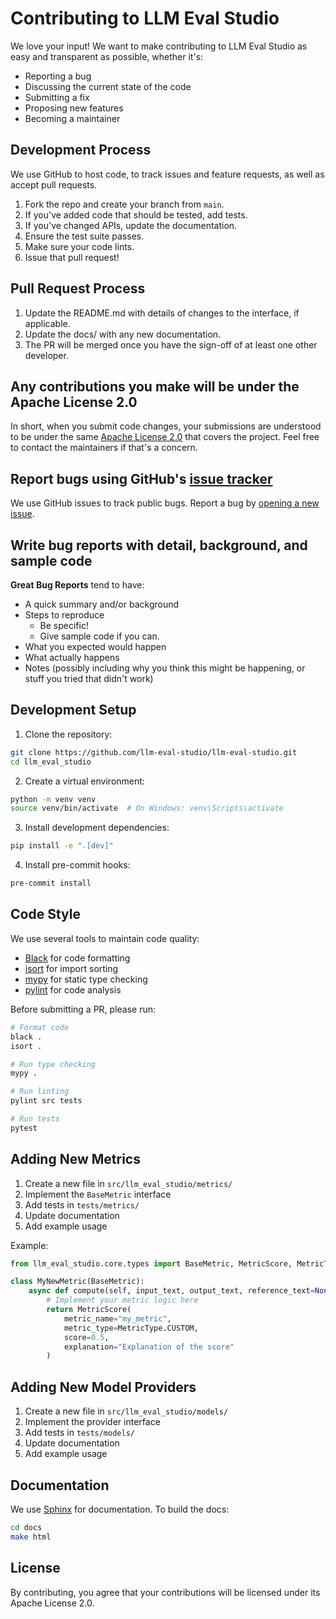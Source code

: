 # Contributing to LLM Eval Studio

We love your input! We want to make contributing to LLM Eval Studio as easy and transparent as possible, whether it's:

- Reporting a bug
- Discussing the current state of the code
- Submitting a fix
- Proposing new features
- Becoming a maintainer

## Development Process

We use GitHub to host code, to track issues and feature requests, as well as accept pull requests.

1. Fork the repo and create your branch from `main`.
2. If you've added code that should be tested, add tests.
3. If you've changed APIs, update the documentation.
4. Ensure the test suite passes.
5. Make sure your code lints.
6. Issue that pull request!

## Pull Request Process

1. Update the README.md with details of changes to the interface, if applicable.
2. Update the docs/ with any new documentation.
3. The PR will be merged once you have the sign-off of at least one other developer.

## Any contributions you make will be under the Apache License 2.0

In short, when you submit code changes, your submissions are understood to be under the same [Apache License 2.0](http://choosealicense.com/licenses/apache-2.0/) that covers the project. Feel free to contact the maintainers if that's a concern.

## Report bugs using GitHub's [issue tracker](https://github.com/llm-eval-studio/llm-eval-studio/issues)

We use GitHub issues to track public bugs. Report a bug by [opening a new issue](https://github.com/llm-eval-studio/llm-eval-studio/issues/new).

## Write bug reports with detail, background, and sample code

**Great Bug Reports** tend to have:

- A quick summary and/or background
- Steps to reproduce
  - Be specific!
  - Give sample code if you can.
- What you expected would happen
- What actually happens
- Notes (possibly including why you think this might be happening, or stuff you tried that didn't work)

## Development Setup

1. Clone the repository:
```bash
git clone https://github.com/llm-eval-studio/llm-eval-studio.git
cd llm_eval_studio
```

2. Create a virtual environment:
```bash
python -m venv venv
source venv/bin/activate  # On Windows: venv\Scripts\activate
```

3. Install development dependencies:
```bash
pip install -e ".[dev]"
```

4. Install pre-commit hooks:
```bash
pre-commit install
```

## Code Style

We use several tools to maintain code quality:

- [Black](https://black.readthedocs.io/) for code formatting
- [isort](https://pycqa.github.io/isort/) for import sorting
- [mypy](http://mypy-lang.org/) for static type checking
- [pylint](https://www.pylint.org/) for code analysis

Before submitting a PR, please run:
```bash
# Format code
black .
isort .

# Run type checking
mypy .

# Run linting
pylint src tests

# Run tests
pytest
```

## Adding New Metrics

1. Create a new file in `src/llm_eval_studio/metrics/`
2. Implement the `BaseMetric` interface
3. Add tests in `tests/metrics/`
4. Update documentation
5. Add example usage

Example:
```python
from llm_eval_studio.core.types import BaseMetric, MetricScore, MetricType

class MyNewMetric(BaseMetric):
    async def compute(self, input_text, output_text, reference_text=None, **kwargs):
        # Implement your metric logic here
        return MetricScore(
            metric_name="my_metric",
            metric_type=MetricType.CUSTOM,
            score=0.5,
            explanation="Explanation of the score"
        )
```

## Adding New Model Providers

1. Create a new file in `src/llm_eval_studio/models/`
2. Implement the provider interface
3. Add tests in `tests/models/`
4. Update documentation
5. Add example usage

## Documentation

We use [Sphinx](https://www.sphinx-doc.org/) for documentation. To build the docs:

```bash
cd docs
make html
```

## License

By contributing, you agree that your contributions will be licensed under its Apache License 2.0. 